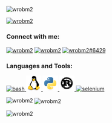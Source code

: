 <p align="left"> <img src="https://komarev.com/ghpvc/?username=wrobm2&label=Profile%20views&color=0e75b6&style=flat" alt="wrobm2" /> </p>

<p align="left"> <a href="https://github.com/ryo-ma/github-profile-trophy"><img src="https://github-profile-trophy.vercel.app/?username=wrobm2" alt="wrobm2" /></a> </p>

<h3 align="left">Connect with me:</h3>
<p align="left">
<a href="https://instagram.com/wrobm2" target="blank"><img align="center" src="https://raw.githubusercontent.com/rahuldkjain/github-profile-readme-generator/master/src/images/icons/Social/instagram.svg" alt="wrobm2" height="30" width="40" /></a>
<a href="https://www.leetcode.com/wrobm2" target="blank"><img align="center" src="https://raw.githubusercontent.com/rahuldkjain/github-profile-readme-generator/master/src/images/icons/Social/leet-code.svg" alt="wrobm2" height="30" width="40" /></a>
<a href="https://discord.gg/wrobm2#6429" target="blank"><img align="center" src="https://raw.githubusercontent.com/rahuldkjain/github-profile-readme-generator/master/src/images/icons/Social/discord.svg" alt="wrobm2#6429" height="30" width="40" /></a>
</p>

<h3 align="left">Languages and Tools:</h3>
<p align="left"> <a href="https://www.gnu.org/software/bash/" target="_blank" rel="noreferrer"> <img src="https://www.vectorlogo.zone/logos/gnu_bash/gnu_bash-icon.svg" alt="bash" width="40" height="40"/> </a> <a href="https://www.linux.org/" target="_blank" rel="noreferrer"> <img src="https://raw.githubusercontent.com/devicons/devicon/master/icons/linux/linux-original.svg" alt="linux" width="40" height="40"/> </a> <a href="https://www.python.org" target="_blank" rel="noreferrer"> <img src="https://raw.githubusercontent.com/devicons/devicon/master/icons/python/python-original.svg" alt="python" width="40" height="40"/> </a> <a href="https://www.rust-lang.org" target="_blank" rel="noreferrer"> <img src="https://raw.githubusercontent.com/devicons/devicon/master/icons/rust/rust-plain.svg" alt="rust" width="40" height="40"/> </a> <a href="https://www.selenium.dev" target="_blank" rel="noreferrer"> <img src="https://raw.githubusercontent.com/detain/svg-logos/780f25886640cef088af994181646db2f6b1a3f8/svg/selenium-logo.svg" alt="selenium" width="40" height="40"/> </a> </p>

<p><img align="left" src="https://github-readme-stats.vercel.app/api/top-langs?username=wrobm2&show_icons=true&locale=en&layout=compact" alt="wrobm2" /></p>

<p>&nbsp;<img align="center" src="https://github-readme-stats.vercel.app/api?username=wrobm2&show_icons=true&locale=en" alt="wrobm2" /></p>

<p><img align="center" src="https://github-readme-streak-stats.herokuapp.com/?user=wrobm2&" alt="wrobm2" /></p>

